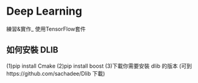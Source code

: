# Deep Learning
練習&amp;實作_ 使用TensorFlow套件

## 如何安裝 DLIB
(1)pip install Cmake
(2)pip install boost
(3)下載你需要安裝 dlib 的版本 
(可到https://github.com/sachadee/Dlib 下載)
